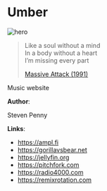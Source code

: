 # Umber

![hero](image/umber.jpg)

> Like a soul without a mind\
> In a body without a heart\
> I’m missing every part
>
> [Massive Attack (1991)](//youtube.com/watch?v=VLRa4nvkTy4)

Music website

**Author**:

Steven Penny

**Links**:

- https://ampl.fi
- https://gorillavsbear.net
- https://jellyfin.org
- https://pitchfork.com
- https://radio4000.com
- https://remixrotation.com
